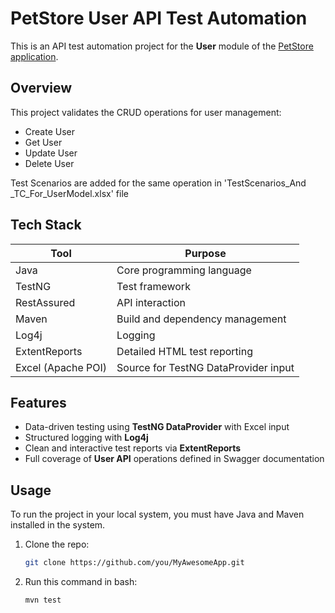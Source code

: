 # PetStore User API Test Automation

This is an API test automation project for the **User** module of the [PetStore application](https://petstore.swagger.io/#/user).

## Overview

This project validates the CRUD operations for user management:

- Create User
- Get User
- Update User
- Delete User

Test Scenarios are added for the same operation in 'TestScenarios_And _TC_For_UserModel.xlsx' file

## Tech Stack

| Tool               | Purpose                              |
| ------------------ | ------------------------------------ |
| Java               | Core programming language            |
| TestNG             | Test framework                       |
| RestAssured        | API interaction                      |
| Maven              | Build and dependency management      |
| Log4j              | Logging                              |
| ExtentReports      | Detailed HTML test reporting         |
| Excel (Apache POI) | Source for TestNG DataProvider input |

## Features

- Data-driven testing using **TestNG DataProvider** with Excel input
- Structured logging with **Log4j**
- Clean and interactive test reports via **ExtentReports**
- Full coverage of **User API** operations defined in Swagger documentation

## Usage
To run the project in your local system, you must have Java and Maven installed in the system.
 1. Clone the repo:
    ```bash
    git clone https://github.com/you/MyAwesomeApp.git
    
 2. Run this command in bash:
    ```bash
    mvn test
